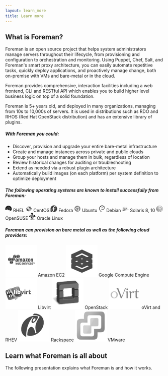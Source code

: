 ```yaml
---
layout: learn_more
title: Learn more
---
```


## What is Foreman?
Foreman is an open source project that helps system administrators manage servers throughout their lifecycle,
from provisioning and configuration to orchestration and monitoring.
Using Puppet, Chef, Salt, and Foreman's smart proxy architecture, you can easily automate repetitive tasks,
quickly deploy applications, and proactively manage change, both on-premise with VMs and bare-metal or in the cloud.

Foreman provides comprehensive, interaction facilities including a web frontend, CLI and RESTful API
which enables you to build higher level business logic on top of a solid foundation.

Foreman is 5+ years old, and deployed in many organizations, managing from 10s to 10,000s of servers.
It is used in distributions such as RDO and RHOS (Red Hat OpenStack distribution) and has
an extensive library of plugins.

##### With Foreman you could:
* Discover, provision and upgrade your entire bare-metal infrastructure
* Create and manage instances across private and public clouds
* Group your hosts and manage them in bulk, regardless of location
* Review historical changes for auditing or troubleshooting
* Extend as needed via a robust plugin architecture
* Automatically build images (on each platform) per system definition to optimize deployment

##### The following operating systems are known to install successfully from Foreman:
 ![](static/images/os/Redhat.png) RHEL ![](static/images/os/Centos.png) CentOS ![](static/images/os/Fedora.png) Fedora
 ![](static/images/os/Ubuntu.png) Ubuntu ![](static/images/os/Debian.png) Debian ![](static/images/os/Solaris.png) Solaris 8, 10
 ![](static/images/os/Suse.png) OpenSUSE ![](static/images/os/Oracle.png) Oracle Linux

##### Foreman can provision on bare metal as well as the following cloud providers:
 ![](static/images/clouds/amazonaws.png) Amazon EC2  ![](static/images/clouds/google-compute-engine.png) Google Compute Engine
 ![](static/images/clouds/libvirt.png) Libvirt  ![](static/images/clouds/openstack.png) OpenStack
 ![](static/images/clouds/ovirt.png) oVirt and RHEV  ![](static/images/clouds/rackspace.png) Rackspace
 ![](static/images/clouds/vsphere.png) VMware




## Learn what Foreman is all about
The following presentation explains what Foreman is and how it works.
